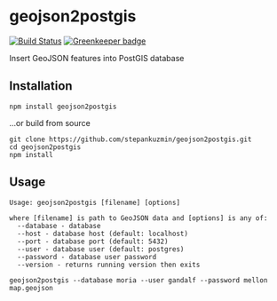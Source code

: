 # geojson2postgis

[![Build Status](https://travis-ci.org/stepankuzmin/geojson2postgis.svg?branch=master)](https://travis-ci.org/stepankuzmin/geojson2postgis)
[![Greenkeeper badge](https://badges.greenkeeper.io/stepankuzmin/geojson2postgis.svg)](https://greenkeeper.io/)

Insert GeoJSON features into PostGIS database

## Installation

```
npm install geojson2postgis
```

...or build from source

```shell
git clone https://github.com/stepankuzmin/geojson2postgis.git
cd geojson2postgis
npm install
```

## Usage

```shell
Usage: geojson2postgis [filename] [options]

where [filename] is path to GeoJSON data and [options] is any of:
  --database - database
  --host - database host (default: localhost)
  --port - database port (default: 5432)
  --user - database user (default: postgres)
  --password - database user password
  --version - returns running version then exits
```

```
geojson2postgis --database moria --user gandalf --password mellon map.geojson
````
